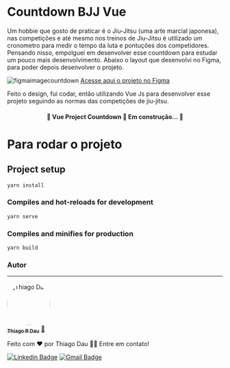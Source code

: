 # Countdown BJJ Vue

Um hobbie que gosto de praticar é o Jiu-Jitsu (uma arte marcial japonesa), nas competições e até mesmo nos treinos de Jiu-Jitsu é utilizado um cronometro para medir o tempo da luta e pontuções dos competidores. Pensando nisso, empolguei em desenvolver esse countdown para estudar um pouco mais desenvolvimento.
Abaixo o layout que desenvolvi no Figma, para poder depois desenvolver o projeto.

![figmaimagecountdown](https://user-images.githubusercontent.com/26436413/110834676-36138c00-8274-11eb-9bd0-8b2e42ab5698.jpg)
[Acesse aqui o projeto no Figma](https://www.figma.com/proto/pb6Vbvyh9ZIQ9ykg1hjBfB/Countdown-JJ?node-id=0%3A3&frame-preset-name=Desktop&scaling=min-zoom)

Feito o design, fui codar, então utilizando Vue Js para desenvolver esse projeto seguindo as normas das competições de jiu-jitsu.

<h4 align="center"> 
	🚧  Vue Project Countdown 🚀 Em construção...  🚧
</h4>

# Para rodar o projeto

## Project setup
```
yarn install
```

### Compiles and hot-reloads for development
```
yarn serve
```

### Compiles and minifies for production
```
yarn build
```

### Autor
---

<a href="https://github.com/thiagodau">
 <img style="border-radius: 50%;" src="https://avatars.githubusercontent.com/u/26436413?v=4" width="100px;" alt="Thiago Dau"/>
 <br />
 <sub><b>Thiago R Dau</b></sub></a> <a href="https://github.com/thiagodau" title="GitHub Thiago">🚀</a>


Feito com ❤️ por Thiago Dau 👋🏽 Entre em contato!

[![Linkedin Badge](https://img.shields.io/badge/-Thiago-blue?style=flat-square&logo=Linkedin&logoColor=white&link=https://www.linkedin.com/in/thiagorodriguesdau/)](https://www.linkedin.com/in/thiagorodriguesdau/) 
[![Gmail Badge](https://img.shields.io/badge/-thiagorodriguesdau@gmail.com-c14438?style=flat-square&logo=Gmail&logoColor=white&link=mailto:thiagorodriguesdau@gmail.com)](mailto:thiagorodriguesdau@gmail.com)

